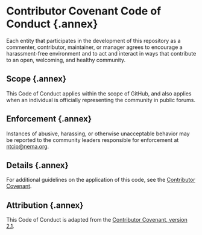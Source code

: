 <!-- markdownlint-enable require-heading-annex -->
<div markdown="1">
<style>
    :root { --section-number: 1; --section-style: upper-alpha; }
</style>

# Contributor Covenant Code of Conduct {.annex}

Each entity that participates in the development of this repository as a
commenter, contributor, maintainer, or manager agrees to encourage a
harassment-free environment and to act and interact in ways that contribute to
an open, welcoming, and healthy community.

## Scope {.annex}

This Code of Conduct applies within the scope of GitHub, and also applies when
an individual is officially representing the community in public forums.

## Enforcement {.annex}

Instances of abusive, harassing, or otherwise unacceptable behavior may be
reported to the community leaders responsible for enforcement at [ntcip@nema.org](mailto:ntcip@nema.org).

## Details {.annex}

For additional guidelines on the application of this code, see the [Contributor Covenant](https://www.contributor-covenant.org).

## Attribution {.annex}

This Code of Conduct is adapted from the [Contributor Covenant, version 2.1](https://www.contributor-covenant.org/version/2/1/code_of_conduct.html).

</div>
